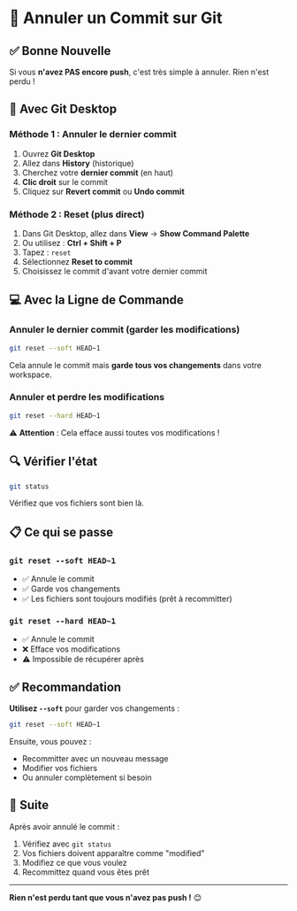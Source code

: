 # 🔄 Annuler un Commit sur Git

## ✅ Bonne Nouvelle

Si vous **n'avez PAS encore push**, c'est très simple à annuler. Rien n'est perdu !

## 🎯 Avec Git Desktop

### Méthode 1 : Annuler le dernier commit

1. Ouvrez **Git Desktop**
2. Allez dans **History** (historique)
3. Cherchez votre **dernier commit** (en haut)
4. **Clic droit** sur le commit
5. Cliquez sur **Revert commit** ou **Undo commit**

### Méthode 2 : Reset (plus direct)

1. Dans Git Desktop, allez dans **View** → **Show Command Palette**
2. Ou utilisez : **Ctrl + Shift + P**
3. Tapez : `reset`
4. Sélectionnez **Reset to commit**
5. Choisissez le commit d'avant votre dernier commit

## 💻 Avec la Ligne de Commande

### Annuler le dernier commit (garder les modifications)

```bash
git reset --soft HEAD~1
```

Cela annule le commit mais **garde tous vos changements** dans votre workspace.

### Annuler et perdre les modifications

```bash
git reset --hard HEAD~1
```

⚠️ **Attention** : Cela efface aussi toutes vos modifications !

## 🔍 Vérifier l'état

```bash
git status
```

Vérifiez que vos fichiers sont bien là.

## 📋 Ce qui se passe

### `git reset --soft HEAD~1`
- ✅ Annule le commit
- ✅ Garde vos changements
- ✅ Les fichiers sont toujours modifiés (prêt à recommitter)

### `git reset --hard HEAD~1`
- ✅ Annule le commit
- ❌ Efface vos modifications
- ⚠️ Impossible de récupérer après

## ✅ Recommandation

**Utilisez `--soft`** pour garder vos changements :

```bash
git reset --soft HEAD~1
```

Ensuite, vous pouvez :
- Recommitter avec un nouveau message
- Modifier vos fichiers
- Ou annuler complètement si besoin

## 🎯 Suite

Après avoir annulé le commit :

1. Vérifiez avec `git status`
2. Vos fichiers doivent apparaître comme "modified"
3. Modifiez ce que vous voulez
4. Recommittez quand vous êtes prêt

---

**Rien n'est perdu tant que vous n'avez pas push !** 😊


